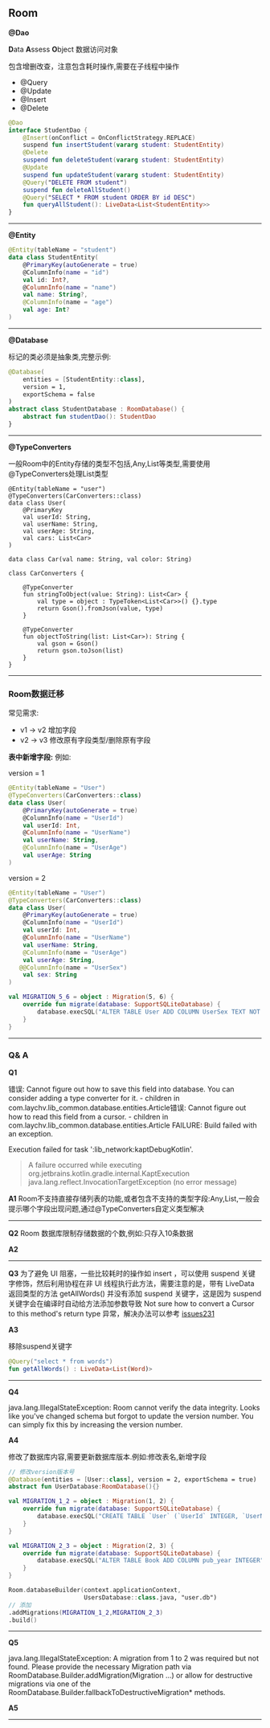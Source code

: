 ## Room

**@Dao**

**D**ata **A**ssess **O**bject 数据访问对象

包含增删改查，注意包含耗时操作,需要在子线程中操作

- @Query
- @Update
- @Insert
- @Delete

```Kotlin
@Dao
interface StudentDao {
    @Insert(onConflict = OnConflictStrategy.REPLACE)
    suspend fun insertStudent(vararg student: StudentEntity)
    @Delete
    suspend fun deleteStudent(vararg student: StudentEntity)
    @Update
    suspend fun updateStudent(vararg student: StudentEntity)
    @Query("DELETE FROM student")
    suspend fun deleteAllStudent()
    @Query("SELECT * FROM student ORDER BY id DESC")
    fun queryAllStudent(): LiveData<List<StudentEntity>>
}    
```

---

**@Entity**

```Kotlin
@Entity(tableName = "student")
data class StudentEntity(
    @PrimaryKey(autoGenerate = true)
    @ColumnInfo(name = "id")
    val id: Int?,
    @ColumnInfo(name = "name")
    val name: String?,
    @ColumnInfo(name = "age")
    val age: Int?
)
```

---

**@Database**

标记的类必须是抽象类,完整示例:

```Kotlin
@Database(
    entities = [StudentEntity::class],
    version = 1,
    exportSchema = false
)
abstract class StudentDatabase : RoomDatabase() {
    abstract fun studentDao(): StudentDao
}
```

---

**@TypeConverters**

一般Room中的Entity存储的类型不包括,Any,List等类型,需要使用@TypeConverters处理List类型

```
@Entity(tableName = "user")
@TypeConverters(CarConverters::class)
data class User(
    @PrimaryKey
    val userId: String,
    val userName: String,
    val userAge: String,
    val cars: List<Car>
)

data class Car(val name: String, val color: String)
```

```
class CarConverters {

    @TypeConverter
    fun stringToObject(value: String): List<Car> {
        val type = object : TypeToken<List<Car>>() {}.type
        return Gson().fromJson(value, type)
    }

    @TypeConverter
    fun objectToString(list: List<Car>): String {
        val gson = Gson()
        return gson.toJson(list)
    }
}
```

---



### Room数据迁移

常见需求:

- v1 → v2 增加字段
- v2 → v3 修改原有字段类型/删除原有字段

**表中新增字段:**
例如:

version = 1 

```Kotlin
@Entity(tableName = "User")
@TypeConverters(CarConverters::class)
data class User(
    @PrimaryKey(autoGenerate = true)
    @ColumnInfo(name = "UserId")
    val userId: Int,
    @ColumnInfo(name = "UserName")
    val userName: String,
    @ColumnInfo(name = "UserAge")
    val userAge: String
)
```

version = 2

```kotlin
@Entity(tableName = "User")
@TypeConverters(CarConverters::class)
data class User(
    @PrimaryKey(autoGenerate = true)
    @ColumnInfo(name = "UserId")
    val userId: Int,
    @ColumnInfo(name = "UserName")
    val userName: String,
    @ColumnInfo(name = "UserAge")
    val userAge: String,
   @@ColumnInfo(name = "UserSex")
    val sex: String
)
```

```Kotlin
val MIGRATION_5_6 = object : Migration(5, 6) {
    override fun migrate(database: SupportSQLiteDatabase) {
        database.execSQL("ALTER TABLE User ADD COLUMN UserSex TEXT NOT NULL DEFAULT 0")
    }
}
```







---



### Q& A

**Q1**

错误: Cannot figure out how to save this field into database. You can consider adding a type converter for it. - children in com.laychv.lib_common.database.entities.Article错误: Cannot figure out how to read this field from a cursor. - children in com.laychv.lib_common.database.entities.Article
FAILURE: Build failed with an exception.

Execution failed for task ':lib_network:kaptDebugKotlin'.
> A failure occurred while executing org.jetbrains.kotlin.gradle.internal.KaptExecution
   > java.lang.reflect.InvocationTargetException (no error message)

**A1**
Room不支持直接存储列表的功能,或者包含不支持的类型字段:Any,List,一般会提示哪个字段出现问题,通过@TypeConverters自定义类型解决

---

**Q2**
Room 数据库限制存储数据的个数,例如:只存入10条数据

**A2**

---

**Q3**
为了避免 UI 阻塞，一些比较耗时的操作如 insert ，可以使用 suspend 关键字修饰，然后利用协程在非 UI 线程执行此方法，需要注意的是，带有 LiveData 返回类型的方法 getAllWords() 并没有添加 suspend 关键字，这是因为 suspend 关键字会在编译时自动给方法添加参数导致
Not sure how to convert a Cursor to this method's return type 异常，解决办法可以参考 [issues231](https://github.com/Kotlin/kotlinx.coroutines/issues/231)

**A3**

移除suspend关键字

```Kotlin
@Query("select * from words")
fun getAllWords() : LiveData<List(Word)>
```



---

**Q4**

java.lang.IllegalStateException: Room cannot verify the data integrity. Looks like you've changed schema but forgot to update the version number. You can simply fix this by increasing the version number.

**A4**

修改了数据库内容,需要更新数据库版本.例如:修改表名,新增字段

```Kotlin
// 修改version版本号
@Database(entities = [User::class], version = 2, exportSchema = true)
abstract fun UserDatabase:RoomDatabase(){}
```

```Kotlin
val MIGRATION_1_2 = object : Migration(1, 2) {
    override fun migrate(database: SupportSQLiteDatabase) {
        database.execSQL("CREATE TABLE `User` (`UserId` INTEGER, `UserName` TEXT,PRIMARY KEY(`UserId`))")
    }
}

val MIGRATION_2_3 = object : Migration(2, 3) {
    override fun migrate(database: SupportSQLiteDatabase) {
        database.execSQL("ALTER TABLE Book ADD COLUMN pub_year INTEGER")
    }
}
```

```Kotlin
Room.databaseBuilder(context.applicationContext, 
                     UsersDatabase::class.java, "user.db")
// 添加
.addMigrations(MIGRATION_1_2,MIGRATION_2_3)
.build()
```



---

**Q5**

java.lang.IllegalStateException: A migration from 1 to 2 was required but not found. Please provide the necessary Migration path via RoomDatabase.Builder.addMigration(Migration ...) or allow for destructive migrations via one of the RoomDatabase.Builder.fallbackToDestructiveMigration* methods.

**A5**

---